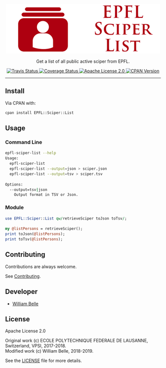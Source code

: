 <p align="center">
  <img alt="EPFL Sciper List" src="https://raw.githubusercontent.com/innovativeinnovation/epfl-sciper-list/master/docs/readme/readme-logo.png">
</p>

<p align="center">
  Get a list of all public active sciper from EPFL.
</p>

<p align="center">
  <a href="https://travis-ci.org/innovativeinnovation/epfl-sciper-list">
    <img alt="Travis Status" src="https://travis-ci.org/innovativeinnovation/epfl-sciper-list.svg?branch=master">
  </a>
  <a href="https://coveralls.io/github/innovativeinnovation/epfl-sciper-list?branch=master">
    <img alt="Coverage Status" src="https://coveralls.io/repos/github/innovativeinnovation/epfl-sciper-list/badge.svg?branch=master"/>
  </a>
  <a href="https://raw.githubusercontent.com/innovativeinnovation/epfl-sciper-list/master/LICENSE">
    <img alt="Apache License 2.0" src="https://img.shields.io/badge/license-Apache%202.0-blue.svg">
  </a>
  <a href="https://metacpan.org/release/EPFL-Sciper-List">
    <img alt="CPAN Version" src="https://img.shields.io/cpan/v/EPFL-Sciper-List.svg">
  </a>
</p>

---

Install
-------

Via CPAN with:

```bash
cpan install EPFL::Sciper::List
```

Usage
-----

### Command Line

```bash
epfl-sciper-list --help
Usage:
  epfl-sciper-list
  epfl-sciper-list --output=json > sciper.json
  epfl-sciper-list --output=tsv > sciper.tsv

Options:
  --output=tsv|json
    Output format in TSV or Json.
```

### Module

```perl
use EPFL::Sciper::List qw/retrieveSciper toJson toTsv/;

my @listPersons = retrieveSciper();
print toJson(@listPersons);
print toTsv(@listPersons);
```

Contributing
------------

Contributions are always welcome.

See [Contributing](CONTRIBUTING.md).

Developer
---------

  * [William Belle](https://github.com/williambelle)

License
-------

Apache License 2.0

Original work (c) ECOLE POLYTECHNIQUE FEDERALE DE LAUSANNE, Switzerland, VPSI, 2017-2018.  
Modified work (c) William Belle, 2018-2019.

See the [LICENSE](LICENSE) file for more details.
